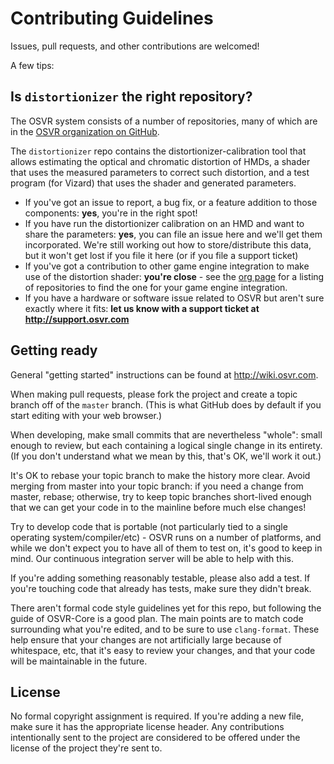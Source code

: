 # Contributing Guidelines

Issues, pull requests, and other contributions are welcomed!

A few tips:

## Is `distortionizer` the right repository?

The OSVR system consists of a number of repositories, many of which are in the [OSVR organization on GitHub][osvr-org].

The `distortionizer` repo contains the distortionizer-calibration tool that allows estimating the optical and chromatic distortion of HMDs, a shader that uses the measured parameters to correct such distortion, and a test program (for Vizard) that uses the shader and generated parameters.

- If you've got an issue to report, a bug fix, or a feature addition to those components: **yes**, you're in the right spot!
- If you have run the distortionizer calibration on an HMD and want to share the parameters: **yes**, you can file an issue here and we'll get them incorporated. We're still working out how to store/distribute this data, but it won't get lost if you file it here (or if you file a support ticket)
- If you've got a contribution to other game engine integration to make use of the distortion shader: **you're close** - see the [org page][osvr-org] for a listing of repositories to find the one for your game engine integration.
- If you have a hardware or software issue related to OSVR but aren't sure exactly where it fits: **let us know with a support ticket at <http://support.osvr.com>**

[osvr-org]: https://github.com/osvr

## Getting ready

General "getting started" instructions can be found at <http://wiki.osvr.com>.

When making pull requests, please fork the project and create a topic branch off of the `master` branch.
(This is what GitHub does by default if you start editing with your web browser.)

When developing, make small commits that are nevertheless "whole": small enough to review, but each containing a logical single change in its entirety.
(If you don't understand what we mean by this, that's OK, we'll work it out.)

It's OK to rebase your topic branch to make the history more clear.
Avoid merging from master into your topic branch: if you need a change from master, rebase; otherwise, try to keep topic branches short-lived enough that we can get your code in to the mainline before much else changes!

Try to develop code that is portable (not particularly tied to a single operating system/compiler/etc) - OSVR runs on a number of platforms, and while we don't expect you to have all of them to test on, it's good to keep in mind. Our continuous integration server will be able to help with this.

If you're adding something reasonably testable, please also add a test.
If you're touching code that already has tests, make sure they didn't break.

There aren't formal code style guidelines yet for this repo, but following the guide of OSVR-Core is a good plan.
The main points are to match code surrounding what you're edited, and to be sure to use `clang-format`.
These help ensure that your changes are not artificially large because of whitespace, etc, that it's easy to review your changes, and that your code will be maintainable in the future.

## License

No formal copyright assignment is required. If you're adding a new file, make sure it has the appropriate license header. Any contributions intentionally sent to the project are considered to be offered under the license of the project they're sent to.

